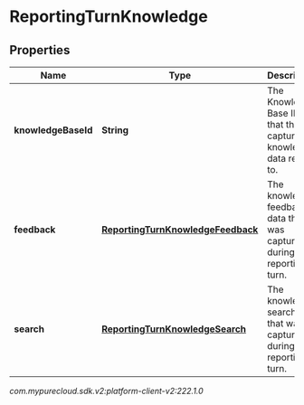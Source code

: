 # ReportingTurnKnowledge


## Properties

| Name | Type | Description | Notes |
| ------------ | ------------- | ------------- | ------------- |
| **knowledgeBaseId** | **String** | The Knowledge Base ID that the captured knowledge data relates to. |  [optional] |
| **feedback** | [**ReportingTurnKnowledgeFeedback**](ReportingTurnKnowledgeFeedback) | The knowledge feedback data that was captured during this reporting turn. |  [optional] |
| **search** | [**ReportingTurnKnowledgeSearch**](ReportingTurnKnowledgeSearch) | The knowledge search data that was captured during this reporting turn. |  [optional] |




_com.mypurecloud.sdk.v2:platform-client-v2:222.1.0_
